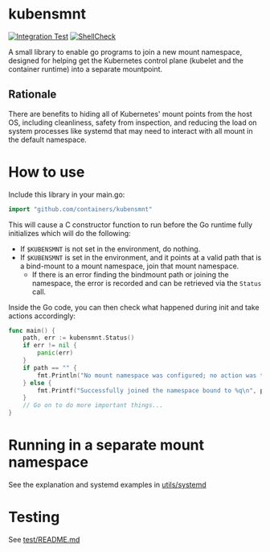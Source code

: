 # kubensmnt

[![Integration Test](https://github.com/containers/kubensmnt/actions/workflows/integration-test.yml/badge.svg)](https://github.com/containers/kubensmnt/actions/workflows/integration-test.yml)
[![ShellCheck](https://github.com/containers/kubensmnt/actions/workflows/shellcheck.yml/badge.svg)](https://github.com/containers/kubensmnt/actions/workflows/shellcheck.yml)

A small library to enable go programs to join a new mount namespace, designed
for helping get the Kubernetes control plane (kubelet and the container
runtime) into a separate mountpoint.

## Rationale

There are benefits to hiding all of Kubernetes' mount points from the host OS,
including cleanliness, safety from inspection, and reducing the load on system
processes like systemd that may need to interact with all mount in the default
namespace.

# How to use

Include this library in your main.go:

```go
import "github.com/containers/kubensmnt"
```

This will cause a C constructor function to run before the Go runtime fully
initializes which will do the following:
- If `$KUBENSMNT` is not set in the environment, do nothing.
- If `$KUBENSMNT` is set in the environment, and it points at a valid path that
  is a bind-mount to a mount namespace, join that mount namespace.
  - If there is an error finding the bindmount path or joining the namespace,
    the error is recorded and can be retrieved via the `Status` call.

Inside the Go code, you can then check what happened during init and take
actions accordingly:

```go
func main() {
    path, err := kubensmnt.Status()
    if err != nil {
        panic(err)
    }
    if path == "" {
        fmt.Println("No mount namespace was configured; no action was taken")
    } else {
        fmt.Printf("Successfully joined the namespace bound to %q\n", path)
    }
    // Go on to do more important things...
}
```

# Running in a separate mount namespace

See the explanation and systemd examples in [utils/systemd](utils/systemd/)

# Testing

See [test/README.md](test/README.md)
